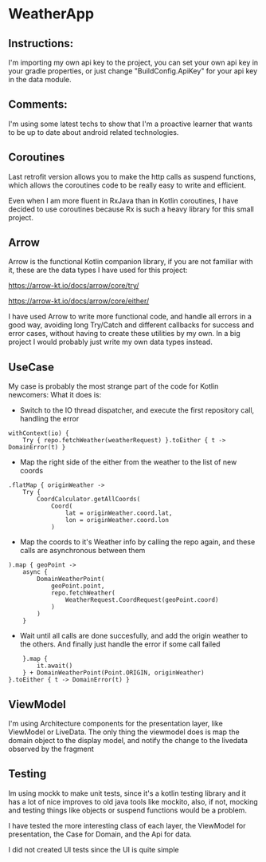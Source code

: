 # WeatherApp


## Instructions:
I'm importing my own api key to the project, you can set your own api key in your gradle properties, or just change "BuildConfig.ApiKey" for your api key in the data module.

## Comments:
I'm using some latest techs to show that I'm a proactive learner that wants to be up to date about android related technologies.

## Coroutines 
Last retrofit version allows you to make the http calls as suspend functions, which allows the coroutines code to be really easy to write and efficient.

Even when I am more fluent in RxJava than in Kotlin coroutines, I have decided to use coroutines because Rx is such a heavy library for this small project. 

## Arrow
Arrow is the functional Kotlin companion library, if you are not familiar with it, these are the data types I have used for this project:

https://arrow-kt.io/docs/arrow/core/try/

https://arrow-kt.io/docs/arrow/core/either/

I have used Arrow to write more functional code, and handle all errors in a good way, avoiding long Try/Catch and different callbacks for success and error cases, without having to create these utilities by my own. In a big project I would probably just write my own data types instead.


## UseCase
My case is probably the most strange part of the code for Kotlin newcomers: What it does is:
* Switch to the IO thread dispatcher, and execute the first repository call, handling the error
~~~
withContext(io) {
    Try { repo.fetchWeather(weatherRequest) }.toEither { t -> DomainError(t) }
~~~
* Map the right side of the either from the weather to the list of new coords
~~~
.flatMap { originWeather ->
    Try {
        CoordCalculator.getAllCoords(
            Coord(
                lat = originWeather.coord.lat,
                lon = originWeather.coord.lon
            )
~~~
* Map the coords to it's Weather info by calling the repo again, and these calls are asynchronous between them
~~~
).map { geoPoint ->
    async {
        DomainWeatherPoint(
            geoPoint.point,
            repo.fetchWeather(
                WeatherRequest.CoordRequest(geoPoint.coord)
            )
        )
    }
~~~

* Wait until all calls are done succesfully, and add the origin weather to the others. And finally just handle the error if some call failed
~~~
    }.map {
        it.await()
    } + DomainWeatherPoint(Point.ORIGIN, originWeather)
}.toEither { t -> DomainError(t) }
~~~

## ViewModel
I'm using Architecture components for the presentation layer, like ViewModel or LiveData.
The only thing the viewmodel does is map the domain object to the display model, and notify the change to the livedata observed by the fragment

## Testing
Im using mockk to make unit tests, since it's a kotlin testing library and it has a lot of nice improves to old java tools like mockito, also, if not, mocking and testing things like objects or suspend functions would be a problem.

I have tested the more interesting class of each layer, the ViewModel for presentation, the Case for Domain, and the Api for data.

I did not created UI tests since the UI is quite simple
